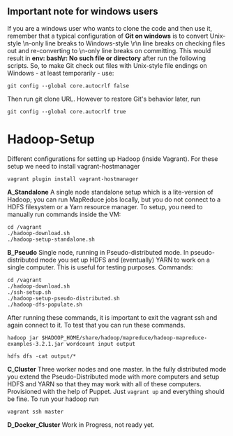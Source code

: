 
## Important note for windows users

If you are a windows user who wants to clone the code and then use it, remember that a typical configuration of **Git on windows** is to convert Unix-style \n-only line breaks to Windows-style \r\n line breaks on checking files out and re-converting to \n-only line breaks on committing. This would result in **env: bash\r: No such file or directory** after run the following scripts. So, to make Git check out files with Unix-style file endings on Windows - at least temporarily - use:
```
git config --global core.autocrlf false
```
Then run git clone URL. However to restore Git's behavior later, run 
```
git config --global core.autocrlf true
```

# Hadoop-Setup

Different configurations for setting up Hadoop (inside Vagrant).
For these setup we need to install vagrant-hostmanager

```
vagrant plugin install vagrant-hostmanager
```

**A_Standalone** A single node standalone setup which is a lite-version of Hadoop; you can run MapReduce jobs locally, but you do not connect to a HDFS filesystem or a Yarn resource manager. 
To setup, you need to manually run commands inside the VM:

```
cd /vagrant
./hadoop-download.sh
./hadoop-setup-standalone.sh
```

**B_Pseudo** Single node, running in Pseudo-distributed mode. In pseudo-distributed mode you set up HDFS and (eventually) YARN to work on a single computer. This is useful for testing purposes.
Commands:

```
cd /vagrant
./hadoop-download.sh
./ssh-setup.sh
./hadoop-setup-pseudo-distributed.sh
./hadoop-dfs-populate.sh
```
After running these commands, it is important to exit the vagrant ssh and again connect to it. To test that you can run these commands.

```
hadoop jar $HADOOP_HOME/share/hadoop/mapreduce/hadoop-mapreduce-examples-3.2.1.jar wordcount input output

hdfs dfs -cat output/*
```

**C_Cluster** Three worker nodes and one master. In the fully distributed mode you extend the Pseudo-Distributed mode with more computers and setup HDFS and YARN so that they may work with all of these computers. Provisioned with the help of Puppet. Just `vagrant up` and everything should be fine. To run your hadoop run 

```
vagrant ssh master
```

**D_Docker_Cluster** Work in Progress, not ready yet.
